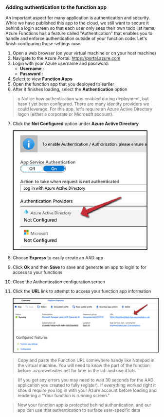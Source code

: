 ### Adding authentication to the function app

An important aspect for many application is authentication and security. While we have published this app to the cloud, we still want to secure it behind a login screen so that each user only sees their own todo list items. Azure Functions has a feature called "Authentication" that enables you to handle and enforce authentication outside of your function code. Let's finish configuring those settings now.

1.	Open a web browser (on your virtual machine or on your host machine)
2.	Navigate to the Azure Portal: https://portal.azure.com
3. 	Login with your Azure username and password:
      - **Username :**<inject key="AzureAdUserEmail" />
      - **Password :**<inject key="AzureAdUserPassword" />
4.	Select to view **Function Apps**
5.	Open the function app that you deployed to earlier
6.	After it finishes loading, select the **Authentication** option

>o	Notice how authentication was enabled during deployment, but hasn't yet been configured. 
There are many identity providers we could leverage. 
For this app, let's require an Azure Active Directory logon (either a corporate or Microsoft account).

7.	Click the **Not Configured** option under **Azure Active Directory**

    ![Not-Configured](images/notconfigured.png)
    
8.	Choose **Express** to easily create an AAD app
9.	Click **Ok** and then **Save** to save and generate an app to login to for access to your functions
10.	Close the Authentication configuration screen
11.	Click the **URL** link to attempt to access your function app information 

    ![Function-App](images/functionapp.png) 
    
 >Copy and paste the Function URL somewhere handy like Notepad in the virtual machine. You will need to know the part of the function before .azurewebsites.net for later in the lab and use it lots.
 
 >(If you get any errors you may need to wait 30 seconds for the AAD application you created to fully register). If everything worked right it should require you log in with your Azure account before loading and rendering a "Your function is running screen."
 
 >Now your function app is protected behind authentication, and our app can use that authentication to surface user-specific data
 
 
 
 
 
 
